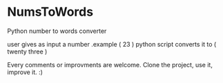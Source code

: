 # NumsToWords
Python number to words converter

user gives as input a number .example ( 23 )
python script converts it to ( twenty three )

Every comments or improvments are welcome. Clone the project, use it, improve it. :)
